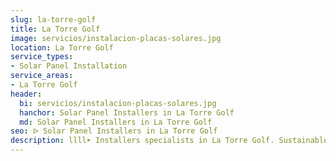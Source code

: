 ```yaml
---
slug: la-torre-golf
title: La Torre Golf
image: servicios/instalacion-placas-solares.jpg
location: La Torre Golf
service_types:
- Solar Panel Installation
service_areas:
- La Torre Golf
header:
  bi: servicios/instalacion-placas-solares.jpg
  hanchor: Solar Panel Installers in La Torre Golf
  md: Solar Panel Installers in La Torre Golf
seo: ᐅ Solar Panel Installers in La Torre Golf
description: llll➤ Installers specialists in La Torre Golf. Sustainable and efficient solutions. Best techniques and competitive prices ✅ Contact us!
---
```

